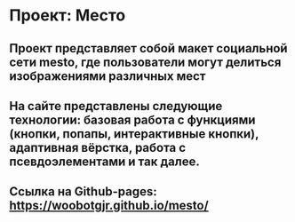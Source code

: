 # Проект: Место

## Проект представляет собой макет социальной сети mesto, где пользователи могут делиться изображениями различных мест

## На сайте представлены следующие технологии: базовая работа с функциями (кнопки, попапы, интерактивные кнопки), адаптивная вёрстка, работа с псевдоэлементами и так далее.

## Ссылка на Github-pages: https://woobotgjr.github.io/mesto/
